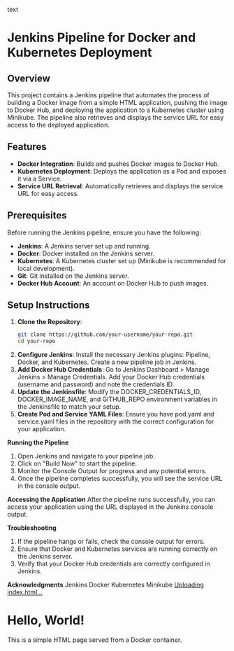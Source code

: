 text
# Jenkins Pipeline for Docker and Kubernetes Deployment

## Overview

This project contains a Jenkins pipeline that automates the process of building a Docker image from a simple HTML application, pushing the image to Docker Hub, and deploying the application to a Kubernetes cluster using Minikube. The pipeline also retrieves and displays the service URL for easy access to the deployed application.

## Features

- **Docker Integration**: Builds and pushes Docker images to Docker Hub.
- **Kubernetes Deployment**: Deploys the application as a Pod and exposes it via a Service.
- **Service URL Retrieval**: Automatically retrieves and displays the service URL for easy access.

## Prerequisites

Before running the Jenkins pipeline, ensure you have the following:

- **Jenkins**: A Jenkins server set up and running.
- **Docker**: Docker installed on the Jenkins server.
- **Kubernetes**: A Kubernetes cluster set up (Minikube is recommended for local development).
- **Git**: Git installed on the Jenkins server.
- **Docker Hub Account**: An account on Docker Hub to push images.

## Setup Instructions

1. **Clone the Repository**:
   ```bash
   git clone https://github.com/your-username/your-repo.git
   cd your-repo

2. **Configure Jenkins**:
Install the necessary Jenkins plugins: Pipeline, Docker, and Kubernetes.
Create a new pipeline job in Jenkins.
3. **Add Docker Hub Credentials**:
Go to Jenkins Dashboard > Manage Jenkins > Manage Credentials.
Add your Docker Hub credentials (username and password) and note the credentials ID.
4. **Update the Jenkinsfile**:
Modify the DOCKER_CREDENTIALS_ID, DOCKER_IMAGE_NAME, and GITHUB_REPO environment variables in the Jenkinsfile to match your setup.
5. **Create Pod and Service YAML Files**:
Ensure you have pod.yaml and service.yaml files in the repository with the correct configuration for your application.

**Running the Pipeline**
1. Open Jenkins and navigate to your pipeline job.
2. Click on "Build Now" to start the pipeline.
3. Monitor the Console Output for progress and any potential errors.
4. Once the pipeline completes successfully, you will see the service URL in the console output.
   
**Accessing the Application**
After the pipeline runs successfully, you can access your application using the URL displayed in the Jenkins console output.

**Troubleshooting**
1. If the pipeline hangs or fails, check the console output for errors.
2. Ensure that Docker and Kubernetes services are running correctly on the Jenkins server.
3. Verify that your Docker Hub credentials are correctly configured in Jenkins.

**Acknowledgments**
Jenkins
Docker
Kubernetes
Minikube
[Uploading index.html…]()<!DOCTYPE html>
<html lang="en">
<body>
    <h1>Hello, World!</h1>
    <p>This is a simple HTML page served from a Docker container.</p>
</body>
</html>
